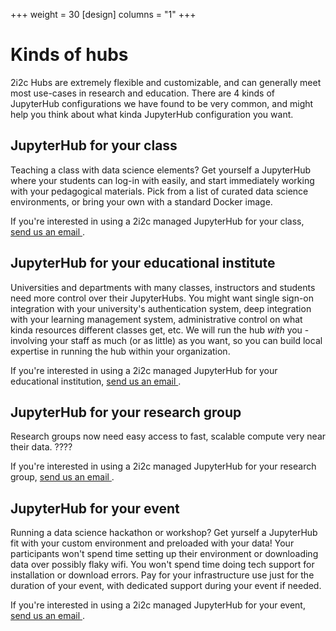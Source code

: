 +++
weight = 30
[design]
  columns = "1"
+++

# Kinds of hubs

2i2c Hubs are extremely flexible and customizable, and can generally meet most
use-cases in research and education. There are 4 kinds of JupyterHub configurations
we have found to be very common, and might help you think about what kinda JupyterHub
configuration you want.

## JupyterHub for your class

Teaching a class with data science elements? Get yourself a JupyterHub where
your students can log-in with easily, and start immediately working
with your pedagogical materials. Pick from a list of curated data science
environments, or bring your own with a standard Docker image. 

If you're interested in using a 2i2c managed JupyterHub for your class,
[send us an email <i class="fas fa-envelope"></i>](mailto:hello@2i2c.org).

## JupyterHub for your educational institute

Universities and departments with many classes, instructors and students
need more control over their JupyterHubs. You might want single sign-on integration with
your university's authentication system, deep integration with your learning
management system, administrative control on what kinda resources different
classes get, etc. We will run the hub *with* you - involving your staff as
much (or as little) as you want, so you can build local expertise in running
the hub within your organization.

If you're interested in using a 2i2c managed JupyterHub for your educational institution,
[send us an email <i class="fas fa-envelope"></i>](mailto:hello@2i2c.org).

## JupyterHub for your research group

Research groups now need easy access to fast, scalable compute very near their
data. ????

If you're interested in using a 2i2c managed JupyterHub for your research group,
[send us an email <i class="fas fa-envelope"></i>](mailto:hello@2i2c.org).

## JupyterHub for your event

Running a data science hackathon or workshop? Get yurself a JupyterHub fit with your 
custom environment and preloaded with your data! Your participants won't spend time
setting up their environment or downloading data over possibly flaky wifi. You won't
spend time doing tech support for installation or download errors. Pay for your
infrastructure use just for the duration of your event, with dedicated support
during your event if needed.

If you're interested in using a 2i2c managed JupyterHub for your event,
[send us an email <i class="fas fa-envelope"></i>](mailto:hello@2i2c.org).
